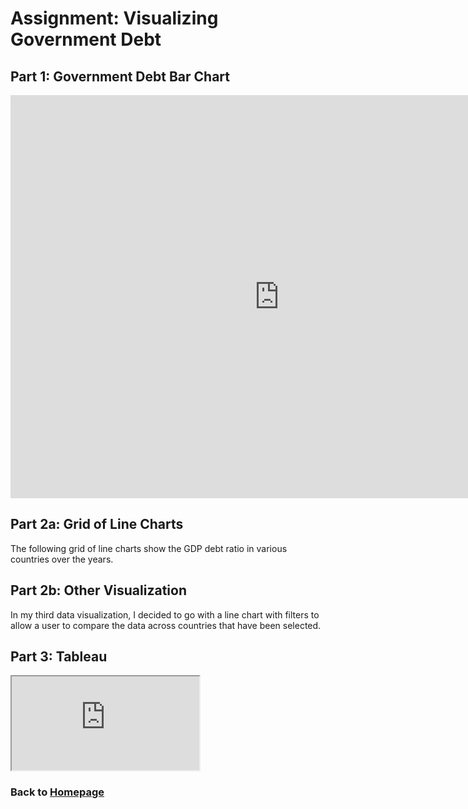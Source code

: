 # Assignment: Visualizing Government Debt

## Part 1: Government Debt Bar Chart
<iframe src="https://data.oecd.org/chart/65J6" width="860" height="645" style="border: 0" mozallowfullscreen="true" webkitallowfullscreen="true" allowfullscreen="true"><a href="https://data.oecd.org/chart/65J6" target="_blank">OECD Chart: General government debt, Total, % of GDP, Annual, 2017</a></iframe>

## Part 2a: Grid of Line Charts
The following grid of line charts show the GDP debt ratio in various countries over the years. 
<div class="flourish-embed flourish-chart" data-src="visualisation/3757085" data-url="https://flo.uri.sh/visualisation/3757085/embed" aria-label=""><script src="https://public.flourish.studio/resources/embed.js"></script></div>

## Part 2b: Other Visualization
<div class="flourish-embed flourish-chart" data-src="visualisation/3757211" data-url="https://flo.uri.sh/visualisation/3757211/embed" aria-label=""><script src="https://public.flourish.studio/resources/embed.js"></script></div>

In my third data visualization, I decided to go with a line chart with filters to allow a user to compare the data across countries that have been selected. 

## Part 3: Tableau
<iframe src="https://public.tableau.com/views/GovernmentDebtHighlightTable/Sheet1?:language=en&:display_count=y&publish=yes&:origin=viz_share_link"></iframe>


### Back to [Homepage](https://jeromelek.github.io/tellingstorieswithdataportfolio/)
